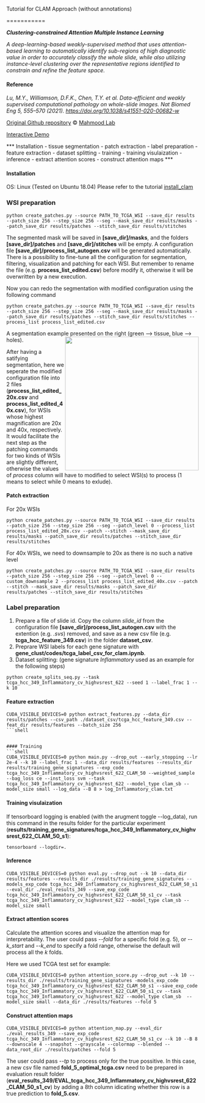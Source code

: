 Tutorial for CLAM Approach (without annotations)


===========

***Clustering-constrained Attention Multiple Instance Learning***

*A deep-learning-based weakly-supervised method that uses attention-based learning to automatically identify sub-regions of high diagnostic value in order to accurately classify the whole slide, while also utilizing instance-level clustering over the representative regions identified to constrain and refine the feature space.*


#### Reference

*Lu, M.Y., Williamson, D.F.K., Chen, T.Y. et al. Data-efficient and weakly supervised computational pathology on whole-slide images. Nat Biomed Eng 5, 555–570 (2021). https://doi.org/10.1038/s41551-020-00682-w*

[Original Github repository](https://github.com/mahmoodlab/CLAM) © [Mahmood Lab](http://www.mahmoodlab.org)

[Interactive Demo](http://clam.mahmoodlab.org) 


*** Installation - tissue segmentation - patch extraction - label preparation - feature extraction - dataset splitting - training - training visulaization - inference - extract attention scores - construct attention maps ***


#### Installation
OS: Linux (Tested on Ubuntu 18.04) 
Please refer to the tutorial [install_clam](tutorials/install_clam.md)


### WSI preparation
```shell
python create_patches.py --source PATH_TO_TCGA_WSI --save_dir results --patch_size 256 --step_size 256 --seg --mask_save_dir results/masks --patch_save_dir results/patches --stitch_save_dir results/stitches
```
The segmented mask will be saved in **[save_dir]/masks**, and the folders **[save_dir]/patches** and **[save_dir]/stitches** will be empty. A configuration file **[save_dir]/process_list_autogen.csv** will be generated automatically. There is a possibility to fine-tune all the configuration for segmentation, filtering, visualization and patching for each WSI. But remember to rename the file (e.g. **process_list_edited.csv**) before modify it, otherwise it will be overwritten by a new execution.

Now you can redo the segmentation with modified configuration using the following command
```shell
python create_patches.py --source PATH_TO_TCGA_WSI --save_dir results --patch_size 256 --step_size 256 --seg --mask_save_dir results/masks --patch_save_dir results/patches --stitch_save_dir results/stitches --process_list process_list_edited.csv
```

A segmentation example presented on the right (green --> tissue, blue --> holes).
<img src="docs/seg_A9H4.jpg" width="350px" align="right" />

After having a satifying segmentation, here we seperate the modified configuration file into 2 files (**process_list_edited_20x.csv** and **process_list_edited_40x.csv**), for WSIs whose highest magnification are 20x and 40x, respectively. It would facilitate the next step as the patching commands for two kinds of WSIs are slightly different, otherwise the values of *process* column will have to modified to select WSI(s) to process (1 means to select while 0 means to exlude).

#### Patch extraction
For 20x WSIs
```shell
python create_patches.py --source PATH_TO_TCGA_WSI --save_dir results --patch_size 256 --step_size 256 --seg --patch_level 0 --process_list process_list_edited_20x.csv --patch --stitch --mask_save_dir results/masks --patch_save_dir results/patches --stitch_save_dir results/stitches
```

For 40x WSIs, we need to downsample to 20x as there is no such a native level
```shell
python create_patches.py --source PATH_TO_TCGA_WSI --save_dir results --patch_size 256 --step_size 256 --seg --patch_level 0 --custom_downsample 2 --process_list process_list_edited_40x.csv --patch --stitch --mask_save_dir results/masks --patch_save_dir results/patches --stitch_save_dir results/stitches
```

### Label preparation
1. Prepare a file of slide id. Copy the column *slide_id* from the configuration file **[save_dir]/process_list_autogen.csv** with the extention (e.g. *.svs*) removed, and save as a new csv file (e.g. **tcga_hcc_feature_349.csv**) in the folder **dataset_csv**. 
2. Preprare WSI labels for each gene signature with **gene_clust/codes/tcga_label_csv_for_clam.ipynb**.
3. Dataset splitting: (gene signature *Inflammatory* used as an example for the following steps)
```shell
python create_splits_seq.py --task tcga_hcc_349_Inflammatory_cv_highvsrest_622 --seed 1 --label_frac 1 --k 10
```

#### Feature extraction
```shell
CUDA_VISIBLE_DEVICES=0 python extract_features.py --data_dir results/patches --csv_path ./dataset_csv/tcga_hcc_feature_349.csv --feat_dir results/features --batch_size 256
```shell


#### Training
```shell
CUDA_VISIBLE_DEVICES=0 python main.py --drop_out --early_stopping --lr 2e-4 --k 10 --label_frac 1 --data_dir results/features --results_dir results/training_gene_signatures --exp_code tcga_hcc_349_Inflammatory_cv_highvsrest_622_CLAM_50 --weighted_sample --bag_loss ce --inst_loss svm --task tcga_hcc_349_Inflammatory_cv_highvsrest_622 --model_type clam_sb --model_size small --log_data --B 8 > log_Inflammatory_clam.txt
```

#### Training visulaization
If tensorboard logging is enabled (with the arugment toggle --log_data), run this command in the results folder for the particular experiment (**results/training_gene_signatures/tcga_hcc_349_Inflammatory_cv_highvsrest_622_CLAM_50_s1**):
```shell
tensorboard --logdir=.
```

#### Inference
```shell
CUDA_VISIBLE_DEVICES=0 python eval.py --drop_out --k 10 --data_dir results/features --results_dir ./results/training_gene_signatures --models_exp_code tcga_hcc_349_Inflammatory_cv_highvsrest_622_CLAM_50_s1 --eval_dir ./eval_results_349 --save_exp_code tcga_hcc_349_Inflammatory_cv_highvsrest_622_CLAM_50_s1_cv --task tcga_hcc_349_Inflammatory_cv_highvsrest_622 --model_type clam_sb --model_size small
```

#### Extract attention scores
Calculate the attention scores and visualize the attention map for interpretability. The user could pass *--fold* for a specific fold (e.g. 5), or *--k_start* and *--k_end* to specify a fold range, otherwise the default will process all the *k* folds.

Here we used TCGA test set for example:
```shell
CUDA_VISIBLE_DEVICES=0 python attention_score.py --drop_out --k 10 --results_dir ./results/training_gene_signatures -models_exp_code tcga_hcc_349_Inflammatory_cv_highvsrest_622_CLAM_50_s1 --save_exp_code tcga_hcc_349_Inflammatory_cv_highvsrest_622_CLAM_50_s1_cv --task tcga_hcc_349_Inflammatory_cv_highvsrest_622 --model_type clam_sb  --model_size small --data_dir ./results/features --fold 5
```
#### Construct attention maps
```shell
CUDA_VISIBLE_DEVICES=0 python attention_map.py --eval_dir ./eval_results_349 --save_exp_code tcga_hcc_349_Inflammatory_cv_highvsrest_622_CLAM_50_s1_cv --k 10 --B 8 --downscale 4 --snapshot --grayscale --colormap --blended --data_root_dir ./results/patches --fold 5
```
The user could pass *--tp* to process only for the true possitive. In this case, a new csv file named **fold_5_optimal_tcga.csv** need to be prepared in evaluation result folder (**eval_results_349/EVAL_tcga_hcc_349_Inflammatory_cv_highvsrest_622_CLAM_50_s1_cv**) by adding a 8th column idicating whether this row is a true prediction to **fold_5.csv**.



